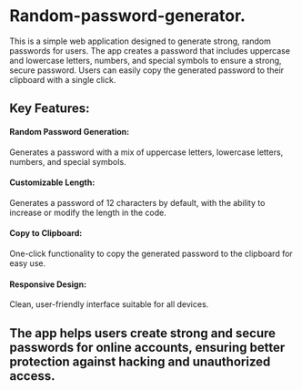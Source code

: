 # Random-password-generator.
This is a simple web application designed to generate strong, random passwords for users.
The app creates a password that includes uppercase and lowercase letters, numbers, and special symbols to ensure a strong, secure password. Users can easily copy the generated password to their clipboard with a single click.

<h2>Key Features:</h2>
<h4> Random Password Generation:</h3> Generates a password with a mix of uppercase letters, lowercase letters, numbers, and special symbols.<br>
<h4>Customizable Length:</h4> Generates a password of 12 characters by default, with the ability to increase or modify the length in the code.<br>
<h4>Copy to Clipboard:</h4> One-click functionality to copy the generated password to the clipboard for easy use.
<h4>Responsive Design:</h4>Clean, user-friendly interface suitable for all devices.<br>
<h2>The app helps users create strong and secure passwords for online accounts, ensuring better protection against hacking and unauthorized access.</h2>
